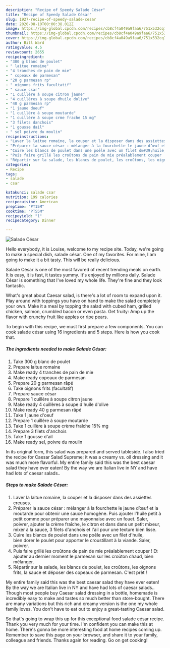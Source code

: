 ```yaml
---
description: "Recipe of Speedy Salade César"
title: "Recipe of Speedy Salade César"
slug: 1927-recipe-of-speedy-salade-cesar
date: 2020-08-10T00:00:38.012Z
image: https://img-global.cpcdn.com/recipes/cb8cf4a049a9faa6/751x532cq70/salade-cesar-photo-principale-de-la-recette.jpg
thumbnail: https://img-global.cpcdn.com/recipes/cb8cf4a049a9faa6/751x532cq70/salade-cesar-photo-principale-de-la-recette.jpg
cover: https://img-global.cpcdn.com/recipes/cb8cf4a049a9faa6/751x532cq70/salade-cesar-photo-principale-de-la-recette.jpg
author: Bill Ward
ratingvalue: 4.5
reviewcount: 2655
recipeingredient:
- "300 g blanc de poulet"
- " laitue romaine"
- "4 tranches de pain de mie"
- " copeaux de parmesan"
- "20 g parmesan rp"
- " oignons frits facultatif"
- " sauce csar"
- "1 cuillère à soupe citron jaune"
- "4 cuillères à soupe dhuile dolive"
- "40 g parmesan rp"
- "1 jaune doeuf"
- "1 cuillère à soupe moutarde"
- "1 cuillère à soupe crme frache 15 mg"
- "3 filets danchois"
- "1 gousse dail"
- " sel poivre du moulin"
recipeinstructions:
- "Laver la laitue romaine, la couper et la disposer dans des assiettes creuses."
- "Préparer la sauce césar : mélanger à la fourchette le jaune d’œuf et la moutarde pour obtenir une sauce homogène. Puis ajouter l&#39;huile petit à petit comme pour préparer une mayonnaise avec un fouet. Saler, poivrer, ajouter la crème fraîche, le citron et dans dans un petit mixeur, mixer à la sauce, 3 filets d&#39;anchois et l&#39;ail pour une texture bien lisse."
- "Cuire les blancs de poulet dans une poêle avec un filet d&#39;huile, bien dorer le poulet pour apporter le croustillant à la viande. Saler, poivrer."
- "Puis faire grillé les croûtons de pain de mie préalablement couper ! Et ajouter au dernier moment le parmesan sur les croûton chaud, bien mélanger."
- "Répartir sur la salade, les blancs de poulet, les croûtons, les oignons frits, la sauce et déposer des copeaux de parmesan. C&#39;est prêt !"
categories:
- Recipe
tags:
- salade
- csar

katakunci: salade csar 
nutrition: 199 calories
recipecuisine: American
preptime: "PT15M"
cooktime: "PT55M"
recipeyield: "1"
recipecategory: Dinner

---
```



![Salade César](https://img-global.cpcdn.com/recipes/cb8cf4a049a9faa6/751x532cq70/salade-cesar-photo-principale-de-la-recette.jpg)

Hello everybody, it is Louise, welcome to my recipe site. Today, we're going to make a special dish, salade césar. One of my favorites. For mine, I am going to make it a bit tasty. This will be really delicious.

Salade César is one of the most favored of recent trending meals on earth. It is easy, it is fast, it tastes yummy. It's enjoyed by millions daily. Salade César is something that I've loved my whole life. They're fine and they look fantastic.

What&#39;s great about Caesar salad, is there&#39;s a lot of room to expand upon it. Play around with toppings you have on hand to make the salad completely your own. Make it a meal by topping the salad with cubed ham, grilled chicken, salmon, crumbled bacon or even pasta. Get fruity: Amp up the flavor with crunchy fruit like apples or ripe pears.


To begin with this recipe, we must first prepare a few components. You can cook salade césar using 16 ingredients and 5 steps. Here is how you cook that.

<!--inarticleads1-->

##### The ingredients needed to make Salade César:

1. Take 300 g blanc de poulet
1. Prepare  laitue romaine
1. Make ready 4 tranches de pain de mie
1. Make ready  copeaux de parmesan
1. Prepare 20 g parmesan râpé
1. Take  oignons frits (facultatif)
1. Prepare  sauce césar
1. Prepare 1 cuillère à soupe citron jaune
1. Make ready 4 cuillères à soupe d&#39;huile d&#39;olive
1. Make ready 40 g parmesan râpé
1. Take 1 jaune d&#39;oeuf
1. Prepare 1 cuillère à soupe moutarde
1. Take 1 cuillère à soupe crème fraîche 15% mg
1. Prepare 3 filets d&#39;anchois
1. Take 1 gousse d&#39;ail
1. Make ready  sel, poivre du moulin


In its original form, this salad was prepared and served tableside. I also tried the recipe for Caesar Salad Supreme; it was a creamy vs. oil dressing and it was much more flavorful. My entire family said this was the best caesar salad they have ever eaten! By the way we are Italian live in NY and have had lots of caesar salads.. 

<!--inarticleads2-->

##### Steps to make Salade César:

1. Laver la laitue romaine, la couper et la disposer dans des assiettes creuses.
1. Préparer la sauce césar : mélanger à la fourchette le jaune d’œuf et la moutarde pour obtenir une sauce homogène. Puis ajouter l&#39;huile petit à petit comme pour préparer une mayonnaise avec un fouet. Saler, poivrer, ajouter la crème fraîche, le citron et dans dans un petit mixeur, mixer à la sauce, 3 filets d&#39;anchois et l&#39;ail pour une texture bien lisse.
1. Cuire les blancs de poulet dans une poêle avec un filet d&#39;huile, bien dorer le poulet pour apporter le croustillant à la viande. Saler, poivrer.
1. Puis faire grillé les croûtons de pain de mie préalablement couper ! Et ajouter au dernier moment le parmesan sur les croûton chaud, bien mélanger.
1. Répartir sur la salade, les blancs de poulet, les croûtons, les oignons frits, la sauce et déposer des copeaux de parmesan. C&#39;est prêt !


My entire family said this was the best caesar salad they have ever eaten! By the way we are Italian live in NY and have had lots of caesar salads.. Though most people buy Caesar salad dressing in a bottle, homemade is incredibly easy to make and tastes so much better than store-bought. There are many variations but this rich and creamy version is the one my whole family loves. You don&#39;t have to eat out to enjoy a great-tasting Caesar salad. 

So that's going to wrap this up for this exceptional food salade césar recipe. Thank you very much for your time. I'm confident you can make this at home. There's gonna be more interesting food at home recipes coming up. Remember to save this page on your browser, and share it to your family, colleague and friends. Thanks again for reading. Go on get cooking!
